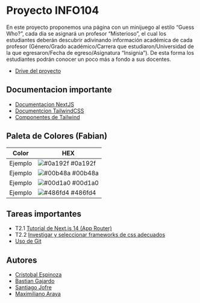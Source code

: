 
# Proyecto INFO104

En este proyecto proponemos una página con un minijuego  al estilo “Guess Who?”, cada dia se asignará un profesor “Misterioso”, el cual los estudiantes deberán descubrir adivinando información académica de cada profesor (Género/Grado académico/Carrera que estudiaron/Universidad de la que egresaron/Fecha de egreso/Asignatura “Insignia”). De esta forma los estudiantes podrán conocer un poco más a fondo a sus docentes.

- [Drive del proyecto](https://drive.google.com/drive/u/0/folders/14ua0mmDZmriFu0fJ-xTZYASXU7uTmN39)


## Documentacion importante

 - [Documentacion NextJS](https://nextjs.org/docs)
 - [Documentcion TailwindCSS](https://tailwindcss.com/docs)
 - [Componentes de Tailwind](https://tailwindui.com/components)

## Paleta de Colores (Fabian)

| Color             |  HEX                                                                |
| ----------------- | ------------------------------------------------------------------ |
| Ejemplo| ![#0a192f](https://via.placeholder.com/10/0a192f?text=+) #0a192f |
| Ejemplo| ![#00b48a](https://via.placeholder.com/10/00b48a?text=+) #00b48a |
| Ejemplo| ![#00d1a0](https://via.placeholder.com/10/00b48a?text=+) #00d1a0 |
| Ejemplo| ![#486fd4](https://paletadecolores.com.mx/paleta/486fd4/6387df/7f9fea/9ab6f4/b5ceff/) #486fd4 |


## Tareas importantes

- T2.1 [Tutorial de Next.js 14 (App Router)](https://www.youtube.com/watch?v=jMy4pVZMyLM)
- T2.2 [Investigar y seleccionar frameworks de css adecuados](https://github.com/troxler/awesome-css-frameworks)
- [Uso de Git](https://www.youtube.com/watch?v=USjZcfj8yxE)


## Autores

- [Cristobal Espinoza](https://github.com/CristobalEsp01)
- [Bastian Gajardo](https://github.com/darkanthem21)
- [Santiago Jofre](https://github.com/SJofreMontano)
- [Maximiliano Araya](https://github.com/MaxArayaE)
